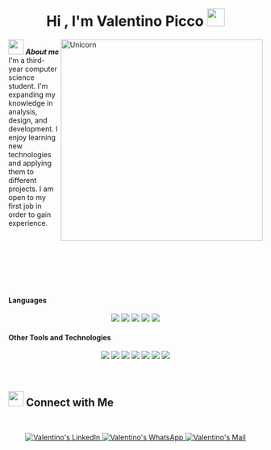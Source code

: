 <h1 align="center"><b>Hi , I'm Valentino Picco </b><img src="https://media.giphy.com/media/hvRJCLFzcasrR4ia7z/giphy.gif" width="35"></h1>

<img align="right" width=400px alt="Unicorn" src="https://media.tenor.com/GfSX-u7VGM4AAAAC/coding.gif" />

<img src="https://media.giphy.com/media/ObNTw8Uzwy6KQ/giphy.gif" width="30px">&nbsp;***About me***
I'm a third-year computer science student. I'm expanding my knowledge in analysis, design, and development. I enjoy learning new technologies and applying them to different projects.
I am open to my first job in order to gain experience.

<br>
<br>
<br>
<br>
<br>
<br>

<h4> Languages </h4>
<p align="center">
  <span> 
    <img src="https://img.icons8.com/?size=100&id=3bzw1uhK78yO&format=png&color=000000">
    <img src="https://img.icons8.com/?size=100&id=FBycNmdwUQz1&format=png&color=000000">
    <img src="https://img.icons8.com/?size=100&id=mfkStOwP4EC0&format=png&color=000000">
    <img src="https://img.icons8.com/?size=100&id=g2k8pjAlv9V4&format=png&color=000000">
    <img src="https://img.icons8.com/?size=100&id=JmLnp4k9PD2U&format=png&color=000000">
  </span>
</p>



<h4> Other Tools and Technologies </h4>
<p align="center">
  <span>
    <img src="https://img.icons8.com/?size=100&id=v05jsvW3RprR&format=png&color=000000">
    <img src="https://img.icons8.com/?size=100&id=LwQEs9KnDgIo&format=png&color=000000">
    <img src="https://img.icons8.com/?size=100&id=qGZRK3KTK57F&format=png&color=000000">
    <img src="https://img.icons8.com/?size=100&id=snB4bDeuO6gJ&format=png&color=000000">
    <img src="https://img.icons8.com/?size=80&id=PmGdjRbnOudE&format=png&color=000000">
    <img src="https://img.icons8.com/?size=105&id=CZPJoDERmQz3&format=png&color=000000">
    <img src="https://img.icons8.com/?size=83&id=TdNhZCWTM0rC&format=png&color=000000">
  </span>
</p>


<br>

## <img src="https://media.giphy.com/media/LnQjpWaON8nhr21vNW/giphy.gif" width='30'> <b>Connect with Me</b>

 
 
<br>

<p align="center"><!-----Social Accounts------>

<p align="center">

 <a href="https://www.linkedin.com/in/valentino-picco/">
 <img border="0" alt="Valentino's LinkedIn" src="https://img.icons8.com/doodle/100/000000/linkedin--v2.png"/>
 </a>

 <a href="https://wa.me/543584415816">
 <img border="0" alt="Valentino's WhatsApp" src="https://img.icons8.com/?size=100&id=99g_nik1bya1&format=png&color=000000"/>
 </a>
 
 <a href="mailto:valentinopicco2004@gmail.com">
 <img border="0" alt="Valentino's Mail" src="https://img.icons8.com/doodle/100/000000/gmail-new.png"/>
 </a>
</p>

<br>
